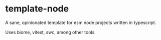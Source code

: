 # template-node

A sane, opinionated template for esm node projects written in typescript.

Uses biome, vitest, swc, among other tools.
